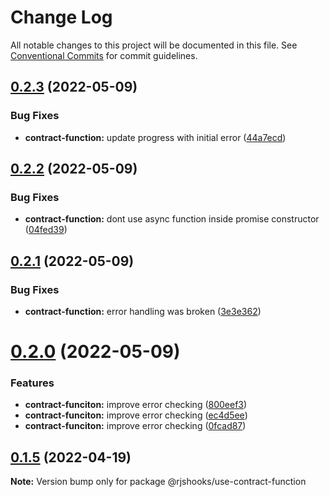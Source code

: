 # Change Log

All notable changes to this project will be documented in this file.
See [Conventional Commits](https://conventionalcommits.org) for commit guidelines.

## [0.2.3](https://github.com/hiddentao/react-hooks/compare/v0.2.2...v0.2.3) (2022-05-09)


### Bug Fixes

* **contract-function:** update progress with initial error ([44a7ecd](https://github.com/hiddentao/react-hooks/commit/44a7ecd1f928fc8348f36f00a5b21f1b6dbbe7ee))





## [0.2.2](https://github.com/hiddentao/react-hooks/compare/v0.2.1...v0.2.2) (2022-05-09)


### Bug Fixes

* **contract-function:** dont use async function inside promise constructor ([04fed39](https://github.com/hiddentao/react-hooks/commit/04fed3998b0485fff92b9b96c8cc3f97976d6ff6))





## [0.2.1](https://github.com/hiddentao/react-hooks/compare/v0.2.0...v0.2.1) (2022-05-09)


### Bug Fixes

* **contract-function:** error handling was broken ([3e3e362](https://github.com/hiddentao/react-hooks/commit/3e3e362d4ee406460db2e04c2e44d32c721361ca))





# [0.2.0](https://github.com/hiddentao/react-hooks/compare/v0.1.5...v0.2.0) (2022-05-09)


### Features

* **contract-funciton:** improve error checking ([800eef3](https://github.com/hiddentao/react-hooks/commit/800eef315843bd21eb7527e8f327c07a2f3588bd))
* **contract-funciton:** improve error checking ([ec4d5ee](https://github.com/hiddentao/react-hooks/commit/ec4d5ee8e135398c7fe516d7d82ffae9954ebc4b))
* **contract-funciton:** improve error checking ([0fcad87](https://github.com/hiddentao/react-hooks/commit/0fcad87641cdb405c8d063a7ac6fb52dd4f1a727))





## [0.1.5](https://github.com/hiddentao/react-hooks/compare/v0.1.4...v0.1.5) (2022-04-19)

**Note:** Version bump only for package @rjshooks/use-contract-function
